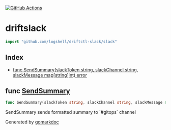 <!-- Code generated by gomarkdoc. DO NOT EDIT -->

[![GitHub Actions](https://github.com/nomadops/driftctl-slack/actions/workflows/ci.yml/badge.svg?branch=main)](https://github.com/nomadops/driftctl-slack/actions/workflows/ci.yml)


# driftslack

```go
import "github.com/logshell/driftctl-slack/slack"
```

## Index

- [func SendSummary(slackToken string, slackChannel string, slackMessage map[string]int) error](<#func-sendsummary>)


## func [SendSummary](<https://github.com/nomadops/driftctl-slack/blob/main/slack/slack.go#L68>)

```go
func SendSummary(slackToken string, slackChannel string, slackMessage map[string]int) error
```

SendSummary sends formatted summary to \`\#gitops\` channel



Generated by [gomarkdoc](<https://github.com/princjef/gomarkdoc>)

